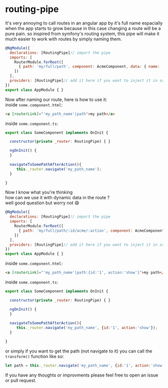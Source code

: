 # routing-pipe
It's very annoying to call routes in an angular app by it's full name espacially when the app starts to grow because in this case changing a route will be a pure pain.
so inspired from symfony's routing system, this pipe will make it much easier to work with routes by simply naming them.

```javascript
@NgModule({
  declarations: [RoutingPipe]// import the pipe
  imports: [
    RouterModule.forRoot([
      { path: 'my/full/path', component: AcmeComponent, data: { name: 'my_path_name'}},// just add the "name" attribut within the data object of the route
    ])
  ],
  providers: [RoutingPipe]// add it here if you want to inject it in some components
})
export class AppModule { }
```

Now after naming our route, here is how to use it:<br>
inside `some.component.html`:
```html
<a [routerLink]="'my_path_name'|path">my path</a>
```
inside `some.component.ts`:
```javascript
export class SomeComponent implements OnInit {

  constructor(private _router: RoutingPipe) { }

  ngOnInit() {
  }
  
  navigateToSomePathAfterAction(){
     this._router.navigate('my_path_name');
  }

}
```
Now I know what you're thinking<br>
how can we use it with dynamic data in the route ?<br>
well good question but worry not :smile:<br>

```javascript
@NgModule({
  declarations: [RoutingPipe]// import the pipe
  imports: [
    RouterModule.forRoot([
      { path: 'my/full/path/:id/acme/:action', component: AcmeComponent, data: { name: 'my_path_name'}},// just add the "name" attribut within the data object of the route
    ])
  ],
  providers: [RoutingPipe]// add it here if you want to inject it in some components
})
export class AppModule { }
```

inside `some.component.html`:
```html
<a [routerLink]="'my_path_name'|path:{id:'1', action:'show'}">my path</a>
```
inside `some.component.ts`:
```javascript
export class SomeComponent implements OnInit {

  constructor(private _router: RoutingPipe) { }

  ngOnInit() {
  }
  
  navigateToSomePathAfterAction(){
     this._router.navigate('my_path_name', {id:'1', action:'show'});
  }

}
```

or simply if you want to get the path (not navigate to it) you can call the `transform()` function like so:
```javascript
let path = this._router.navigate('my_path_name', {id:'1', action:'show'});
```

If you have any thoughts or improvments please feel free to open an issue or pull request.
